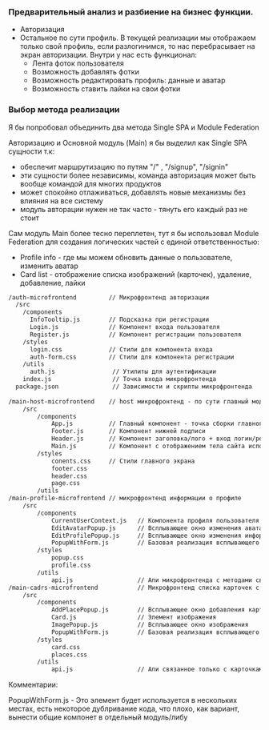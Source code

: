 ### Предварительный анализ и разбиение на бизнес функции.

- Авторизация
- Остальное по сути профиль. В текущей реализации мы отображаем только свой профиль, если разлогинимся, то нас перебрасывает на экран авторизации.
	Внутри у нас есть функционал:
	- Лента фоток пользователя
	- Возможность добавлять фотки
	- Возможность редактировать профиль: данные и аватар
	- Возможность ставить лайки на свои фотки

### Выбор метода реализации

Я бы попробовал объединить два метода Single SPA и Module Federation

Авторизацию и Основной модуль (Main) я бы выделил как Single SPA сущности т.к:
 - обеспечит маршрутизацию по путям "/" , "/signup", "/signin"
 - эти сущности более независимы, команда авторизация может быть вообще командой для многих продуктов
 - может спокойно отлаживаться, добавлять новые механизмы без влияния на все систему
 - модуль авторации нужен не так часто - тянуть его каждый раз не стоит

Сам модуль Main более тесно переплетен, тут я бы использовал Module Federation для создания логических  частей с единой ответственностью:
- Profile info - где мы можем обновить данные о пользователе, изменить аватар
- Card list - отображение списка изображений (карточек), удаление, добавление, лайки

```md
/auth-microfrontend         // Микрофронтенд авторизации
  /src
    /components
      InfoTooltip.js        // Подсказка при регистрации  
      Login.js              // Компонент входа пользователя
      Register.js           // Компонент регистрации пользователя
    /styles
      login.css             // Стили для компонента входа
      auth-form.css         // Стили для компонента регистрации
    /utils
      auth.js                // Утилиты для аутентификации
    index.js                 // Точка входа микрофронтенда
  package.json               // Зависимости и скрипты микрофронтенда
  
/main-host-microfrontend    // host микрофронтенд - по сути главный модуль и точка входа
    /src
        /components
            App.js          // Главный компонент - точка сборки главного экрана
            Footer.js       // Компонент нижней подписи
            Header.js       // Компонент заголовка/лого + вход логин/регистрацию
            Main.js         // Компонент с отображением тела сайта использует компоненты профиля и карточек
        /styles
            conents.css     // Стили главного экрана
            footer.css
            header.css
            page.css
        /utils
/main-profile-microfrontend // микрофронтенд информации о профиле
    /src
        /components
            CurrentUserContext.js   // Компонента профиля пользователя
            EditAvatarPopup.js      // Всплывающее окно изменения аватара
            EditProfilePopup.js     // Всплывающее окно изменения информации о профиле
            PopupWithForm.js        // Базовая реализация всплывающего окна
        /styles
            popup.css
            profile.css
        /utils
            api.js                  // Апи микрофронтенда с методами связанными только с профилем и автаром
/main-cadrs-microfrontend           // Микрофронтенд списка карточек с возможностью удаления, добавления, лайка
    /src
        /components
            AddPlacePopup.js        // Всплывающее окно добавления карточки-изображения
            Card.js                 // Элемент изображения
            ImagePopup.js           // Всплывающее окно изображения
            PopupWithForm.js        // Базовая реализация всплывающего окна
        /styles
            card.css
            places.css
        /utils
            api.js                  // Апи связанное только с карточками и изображениями: дать список карточек, добавить, удалить, поставить лайк

```

Комментарии:

PopupWithForm.js - Это элемент будет используется в нескольких местах, есть некоторое дублривание кода, что плохо, как вариант, вынести общие компонет в отдельный модуль/либу 

